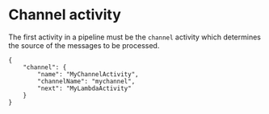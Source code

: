 # Channel activity<a name="pipeline-activities-channel"></a>

The first activity in a pipeline must be the `channel` activity which determines the source of the messages to be processed\.

```
{
    "channel": {
        "name": "MyChannelActivity",
        "channelName": "mychannel",
        "next": "MyLambdaActivity"
    }
}
```